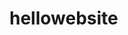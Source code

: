 # hellowebsite

 
  <html lang="en">
  <head>
    <meta charset="UTF-8">
    <meta http-equiv="X-UA-Compatible" content="IE=edge">
    <meta name="viewport" content="width=device-width, initial-scale=1.0">
    <title>Document</title>
    <a href="complete.html"></a>
  </head>
  <body>
    
  </body>
  </html>
